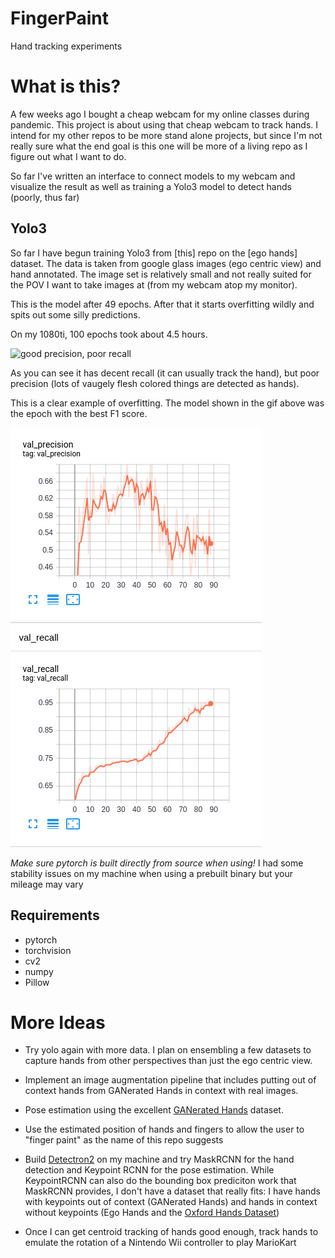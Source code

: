 # FingerPaint
Hand tracking experiments

# What is this?
A few weeks ago I bought a cheap webcam for my online classes during pandemic.
This project is about using that cheap webcam to track hands. I intend for my other repos to be more stand alone projects,
but since I'm not really sure what the end goal is this one will be more of a living repo as I figure out what I want to do.

So far I've written an interface to connect models to my webcam and visualize the result as well as training a Yolo3 model to
detect hands (poorly, thus far)

## Yolo3
So far I have begun training Yolo3 from [this] repo on the [ego hands] dataset. The data is taken from google glass images (ego centric view) and hand annotated.
The image set is relatively small and not really suited for the POV I want to take images at (from my webcam atop my monitor).

This is the model after 49 epochs. After that it starts overfitting wildly and spits out some silly predictions.

On my 1080ti, 100 epochs took about 4.5 hours. 

![good precision, poor recall](images/example.gif)

As you can see it has decent recall (it can usually track the hand), but poor precision (lots of vaugely flesh colored things are detected as hands).

This is a clear example of overfitting. The model shown in the gif above was the epoch with the best F1 score.

![](images/yolo-precision-recall.png)

*Make sure pytorch is built directly from source when using!* I had some stability issues on my machine when using a prebuilt binary
but your mileage may vary

## Requirements
+ pytorch
+ torchvision
+ cv2
+ numpy
+ Pillow

# More Ideas
+ Try yolo again with more data. I plan on ensembling a few datasets to capture hands from other perspectives than just
the ego centric view.

+ Implement an image augmentation pipeline that includes putting out of context hands from GANerated Hands in context with real images.

+ Pose estimation using the excellent [GANerated Hands](https://handtracker.mpi-inf.mpg.de/projects/GANeratedHands/GANeratedDataset.htm)
dataset.

+ Use the estimated position of hands and fingers to allow the user to "finger paint" as the name of this repo suggests

+ Build [Detectron2](https://github.com/facebookresearch/detectron2) on my machine and try MaskRCNN for the hand detection and Keypoint RCNN for the pose estimation.
While KeypointRCNN can also do the bounding box prediciton work that MaskRCNN provides, I don't have a dataset that really fits:
I have hands with keypoints out of context (GANerated Hands) and hands in context without keypoints (Ego Hands and the [Oxford Hands Dataset](http://www.robots.ox.ac.uk/~vgg/data/hands/))

+ Once I can get centroid tracking of hands good enough, track hands to emulate the rotation of a Nintendo Wii controller to play MarioKart
